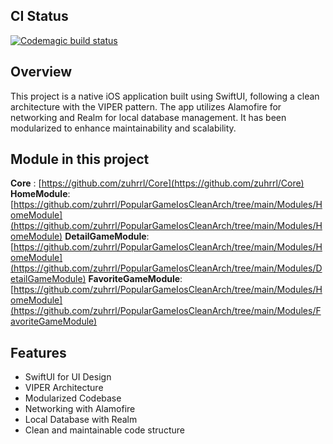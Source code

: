 ## CI Status

[![Codemagic build status](https://api.codemagic.io/apps/66c5ac022bde459ab440e669/ios-project-debug/status_badge.svg)](https://codemagic.io/app/66c5ac022bde459ab440e669/ios-project-debug/latest_build)

## Overview

This project is a native iOS application built using SwiftUI, following a clean architecture with the VIPER pattern. The app utilizes Alamofire for networking and Realm for local database management. It has been modularized to enhance maintainability and scalability.

## Module in this project

**Core** : [https://github.com/zuhrrl/Core](https://github.com/zuhrrl/Core)
**HomeModule**: [https://github.com/zuhrrl/PopularGameIosCleanArch/tree/main/Modules/HomeModule](https://github.com/zuhrrl/PopularGameIosCleanArch/tree/main/Modules/HomeModule)
**DetailGameModule**: [https://github.com/zuhrrl/PopularGameIosCleanArch/tree/main/Modules/HomeModule](https://github.com/zuhrrl/PopularGameIosCleanArch/tree/main/Modules/DetailGameModule)
**FavoriteGameModule**: [https://github.com/zuhrrl/PopularGameIosCleanArch/tree/main/Modules/HomeModule](https://github.com/zuhrrl/PopularGameIosCleanArch/tree/main/Modules/FavoriteGameModule)

## Features
- SwiftUI for UI Design
- VIPER Architecture
- Modularized Codebase
- Networking with Alamofire
- Local Database with Realm
- Clean and maintainable code structure
